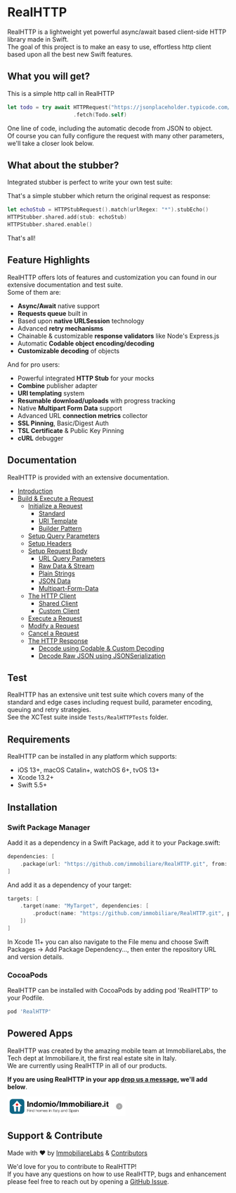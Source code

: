 # RealHTTP

RealHTTP is a lightweight yet powerful async/await based client-side HTTP library made in Swift.  
The goal of this project is to make an easy to use, effortless http client based upon all the best new Swift features.

## What you will get?

This is a simple http call in RealHTTP

```swift
let todo = try await HTTPRequest("https://jsonplaceholder.typicode.com/todos/1")
                     .fetch(Todo.self)
```
One line of code, including the automatic decode from JSON to object.  
Of course you can fully configure the request with many other parameters, we'll take a closer look below.

## What about the stubber?
Integrated stubber is perfect to write your own test suite:

That's a simple stubber which return the original request as response:

```swift        
let echoStub = HTTPStubRequest().match(urlRegex: "*").stubEcho()
HTTPStubber.shared.add(stub: echoStub)
HTTPStubber.shared.enable()
```
That's all!

## Feature Highlights

RealHTTP offers lots of features and customization you can found in our extensive documentation and test suite.  
Some of them are:

- **Async/Await** native support
- **Requests queue** built in
- Based upon **native URLSession** technology
- Advanced **retry mechanisms**
- Chainable & customizable **response validators** like Node's Express.js
- Automatic **Codable object encoding/decoding**
- **Customizable decoding** of objects

And for pro users:

- Powerful integrated **HTTP Stub** for your mocks
- **Combine** publisher adapter 
- **URI templating** system
- **Resumable download/uploads** with progress tracking
- Native **Multipart Form Data** support
- Advanced URL **connection metrics** collector
- **SSL Pinning**, Basic/Digest Auth
- **TSL Certificate** & Public Key Pinning
- **cURL** debugger

## Documentation

RealHTTP is provided with an extensive documentation.  

- [Introduction](./Documentation/1.Introduction.md)
- [Build & Execute a Request](./Documentation/2.Build_Request.md#build--execute-a-request)
  - [Initialize a Request](./Documentation/2.Build_Request.md#initialize-a-request)
    - [Standard](./Documentation/2.Build_Request.md#standard)
    - [URI Template](./Documentation/2.Build_Request.md#uri-template)
    - [Builder Pattern](./Documentation/2.Build_Request.md#builder-pattern)
  - [Setup Query Parameters](./Documentation/2.Build_Request.md#setup-query-parameters)
  - [Setup Headers](./Documentation/2.Build_Request.md#setup-headers)
  - [Setup Request Body](./Documentation/2.Build_Request.md#setup-request-body)
    - [URL Query Parameters](./Documentation/2.Build_Request.md#url-query-parameters)
    - [Raw Data & Stream](./Documentation/2.Build_Request.md#raw-data--stream)
    - [Plain Strings](./Documentation/2.Build_Request.md#plain-strings)
    - [JSON Data](./Documentation/2.Build_Request.md#json-data)
    - [Multipart-Form-Data](./Documentation/2.Build_Request.md#multipart-form-data)
  - [The HTTP Client](./Documentation/2.Build_Request.md#the-http-client)
    - [Shared Client](./Documentation/2.Build_Request.md#shared-client)
    - [Custom Client](./Documentation/2.Build_Request.md#custom-client)
  - [Execute a Request](./Documentation/2.Build_Request.md#execute-a-request)
  - [Modify a Request](./Documentation/2.Build_Request.md#modify-a-request)
  - [Cancel a Request](./Documentation/2.Build_Request.md#cancel-a-request)
  - [The HTTP Response](./Documentation/2.Build_Request.md#the-http-response)
    - [Decode using Codable & Custom Decoding](./Documentation/2.Build_Request.md#decode-using-codable--custom-decoding)
    - [Decode Raw JSON using JSONSerialization](./Documentation/2.Build_Request.md#decode-raw-json-using-jsonserialization)
## Test

RealHTTP has an extensive unit test suite which covers many of the standard and edge cases including request build, parameter encoding, queuing and retry strategies.  
See the XCTest suite inside `Tests/RealHTTPTests` folder.

## Requirements

RealHTTP can be installed in any platform which supports:

- iOS 13+, macOS Catalin+, watchOS 6+, tvOS 13+
- Xcode 13.2+ 
- Swift 5.5+  

## Installation

### Swift Package Manager

Aadd it as a dependency in a Swift Package, add it to your Package.swift:

```swift
dependencies: [
    .package(url: "https://github.com/immobiliare/RealHTTP.git", from: "1.0.0")
]
```

And add it as a dependency of your target:

```swift
targets: [
    .target(name: "MyTarget", dependencies: [
        .product(name: "https://github.com/immobiliare/RealHTTP.git", package: "RealHTTP")
    ])
]
```

In Xcode 11+ you can also navigate to the File menu and choose Swift Packages -> Add Package Dependency..., then enter the repository URL and version details.

### CocoaPods

RealHTTP can be installed with CocoaPods by adding pod 'RealHTTP' to your Podfile.

```ruby
pod 'RealHTTP'
```

## Powered Apps

RealHTTP was created by the amazing mobile team at ImmobiliareLabs, the Tech dept at Immobiliare.it, the first real estate site in Italy.  
We are currently using RealHTTP in all of our products.

**If you are using RealHTTP in your app [drop us a message](mailto:mobile@immobiliare.it), we'll add below**.

<a href="https://apps.apple.com/us/app/immobiiiare-it-indomio/id335948517"><img src="./Documentation/immobiliare-app.png" alt="Indomio" width="270"/></a>

## Support & Contribute

Made with ❤️ by [ImmobiliareLabs](https://github.com/orgs/immobiliare) & [Contributors](https://github.com/immobiliare/RealHTTP/graphs/contributors)

We'd love for you to contribute to RealHTTP!  
If you have any questions on how to use RealHTTP, bugs and enhancement please feel free to reach out by opening a [GitHub Issue](https://github.com/immobiliare/RealHTTP/issues).
